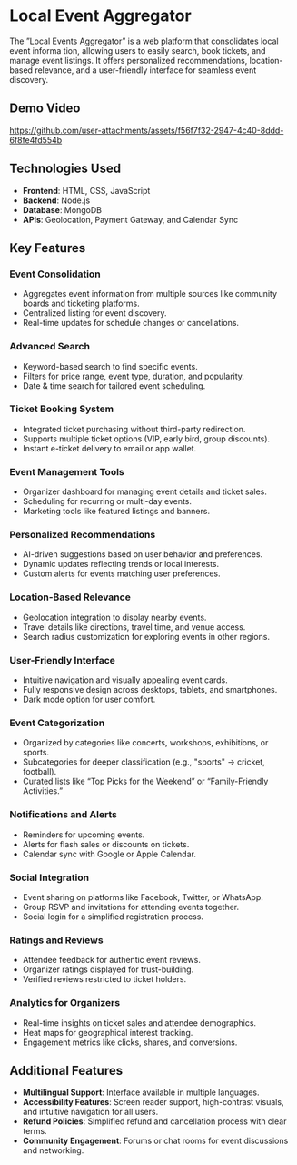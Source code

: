 # Local Event Aggregator

The ”Local Events Aggregator” is a web platform that consolidates local event informa
tion, allowing users to easily search, book tickets, and manage event listings. It offers personalized recommendations,
 location-based relevance, and a user-friendly interface for seamless event discovery.

 ## Demo Video

https://github.com/user-attachments/assets/f56f7f32-2947-4c40-8ddd-6f8fe4fd554b

## Technologies Used
- **Frontend**: HTML, CSS, JavaScript
- **Backend**: Node.js
- **Database**: MongoDB
- **APIs**: Geolocation, Payment Gateway, and Calendar Sync

## Key Features

### Event Consolidation
- Aggregates event information from multiple sources like community boards and ticketing platforms.
- Centralized listing for event discovery.
- Real-time updates for schedule changes or cancellations.

### Advanced Search
- Keyword-based search to find specific events.
- Filters for price range, event type, duration, and popularity.
- Date & time search for tailored event scheduling.

### Ticket Booking System
- Integrated ticket purchasing without third-party redirection.
- Supports multiple ticket options (VIP, early bird, group discounts).
- Instant e-ticket delivery to email or app wallet.

### Event Management Tools
- Organizer dashboard for managing event details and ticket sales.
- Scheduling for recurring or multi-day events.
- Marketing tools like featured listings and banners.

### Personalized Recommendations
- AI-driven suggestions based on user behavior and preferences.
- Dynamic updates reflecting trends or local interests.
- Custom alerts for events matching user preferences.

### Location-Based Relevance
- Geolocation integration to display nearby events.
- Travel details like directions, travel time, and venue access.
- Search radius customization for exploring events in other regions.

### User-Friendly Interface
- Intuitive navigation and visually appealing event cards.
- Fully responsive design across desktops, tablets, and smartphones.
- Dark mode option for user comfort.

### Event Categorization
- Organized by categories like concerts, workshops, exhibitions, or sports.
- Subcategories for deeper classification (e.g., "sports" → cricket, football).
- Curated lists like “Top Picks for the Weekend” or “Family-Friendly Activities.”

### Notifications and Alerts
- Reminders for upcoming events.
- Alerts for flash sales or discounts on tickets.
- Calendar sync with Google or Apple Calendar.

### Social Integration
- Event sharing on platforms like Facebook, Twitter, or WhatsApp.
- Group RSVP and invitations for attending events together.
- Social login for a simplified registration process.

### Ratings and Reviews
- Attendee feedback for authentic event reviews.
- Organizer ratings displayed for trust-building.
- Verified reviews restricted to ticket holders.

### Analytics for Organizers
- Real-time insights on ticket sales and attendee demographics.
- Heat maps for geographical interest tracking.
- Engagement metrics like clicks, shares, and conversions.

## Additional Features
- **Multilingual Support**: Interface available in multiple languages.
- **Accessibility Features**: Screen reader support, high-contrast visuals, and intuitive navigation for all users.
- **Refund Policies**: Simplified refund and cancellation process with clear terms.
- **Community Engagement**: Forums or chat rooms for event discussions and networking.
